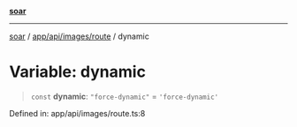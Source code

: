[**soar**](../../../../../README.md)

***

[soar](../../../../../modules.md) / [app/api/images/route](../README.md) / dynamic

# Variable: dynamic

> `const` **dynamic**: `"force-dynamic"` = `'force-dynamic'`

Defined in: app/api/images/route.ts:8
